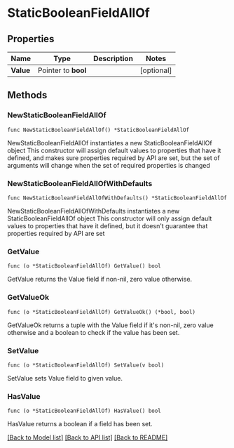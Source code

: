# StaticBooleanFieldAllOf

## Properties

Name | Type | Description | Notes
------------ | ------------- | ------------- | -------------
**Value** | Pointer to **bool** |  | [optional] 

## Methods

### NewStaticBooleanFieldAllOf

`func NewStaticBooleanFieldAllOf() *StaticBooleanFieldAllOf`

NewStaticBooleanFieldAllOf instantiates a new StaticBooleanFieldAllOf object
This constructor will assign default values to properties that have it defined,
and makes sure properties required by API are set, but the set of arguments
will change when the set of required properties is changed

### NewStaticBooleanFieldAllOfWithDefaults

`func NewStaticBooleanFieldAllOfWithDefaults() *StaticBooleanFieldAllOf`

NewStaticBooleanFieldAllOfWithDefaults instantiates a new StaticBooleanFieldAllOf object
This constructor will only assign default values to properties that have it defined,
but it doesn't guarantee that properties required by API are set

### GetValue

`func (o *StaticBooleanFieldAllOf) GetValue() bool`

GetValue returns the Value field if non-nil, zero value otherwise.

### GetValueOk

`func (o *StaticBooleanFieldAllOf) GetValueOk() (*bool, bool)`

GetValueOk returns a tuple with the Value field if it's non-nil, zero value otherwise
and a boolean to check if the value has been set.

### SetValue

`func (o *StaticBooleanFieldAllOf) SetValue(v bool)`

SetValue sets Value field to given value.

### HasValue

`func (o *StaticBooleanFieldAllOf) HasValue() bool`

HasValue returns a boolean if a field has been set.


[[Back to Model list]](../README.md#documentation-for-models) [[Back to API list]](../README.md#documentation-for-api-endpoints) [[Back to README]](../README.md)


